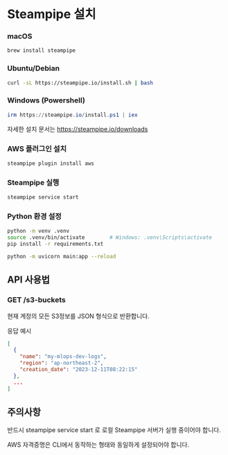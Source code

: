 # Steampipe 설치
### macOS 
```bash
brew install steampipe
```

### Ubuntu/Debian
```bash
curl -sL https://steampipe.io/install.sh | bash
```

### Windows (Powershell)
```powershell
irm https://steampipe.io/install.ps1 | iex
```
자세한 설치 문서는 https://steampipe.io/downloads

### AWS 플러그인 설치
```bash
steampipe plugin install aws
```

### Steampipe 실행
```bash
steampipe service start
```

### Python 환경 설정
```bash
python -m venv .venv
source .venv/bin/activate        # Windows: .venv\Scripts\activate
pip install -r requirements.txt
```

```bash
python -m uvicorn main:app --reload
```

## API 사용법
### GET /s3-buckets
현재 계정의 모든 S3정보를 JSON 형식으로 반환합니다.

응답 예시
```json
[
  {
    "name": "my-mlops-dev-logs",
    "region": "ap-northeast-2",
    "creation_date": "2023-12-11T08:22:15"
  },
  ...
]
```

## 주의사항
반드시 steampipe service start 로 로컬 Steampipe 서버가 실행 중이어야 합니다.

AWS 자격증명은 CLI에서 동작하는 형태와 동일하게 설정되어야 합니다.